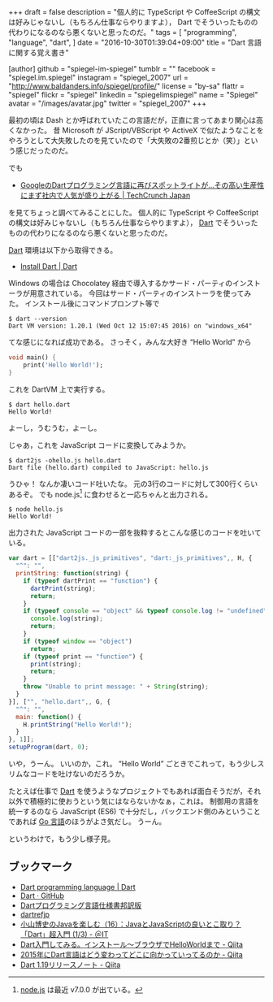 +++
draft = false
description = "個人的に TypeScript や CoffeeScript の構文は好みじゃないし（もちろん仕事ならやりますよ）， Dart でそういったものの代わりになるのなら悪くないと思ったのだ。"
tags = [
  "programming",
  "language",
  "dart",
]
date = "2016-10-30T01:39:04+09:00"
title = "Dart 言語に関する覚え書き"

[author]
  github = "spiegel-im-spiegel"
  tumblr = ""
  facebook = "spiegel.im.spiegel"
  instagram = "spiegel_2007"
  url = "http://www.baldanders.info/spiegel/profile/"
  license = "by-sa"
  flattr = "spiegel"
  flickr = "spiegel"
  linkedin = "spiegelimspiegel"
  name = "Spiegel"
  avatar = "/images/avatar.jpg"
  twitter = "spiegel_2007"
+++

最初の頃は Dash とか呼ばれていたこの言語だが，正直に言ってあまり関心は高くなかった。
昔 Microsoft が JScript/VBScript や ActiveX で似たようなことをやろうとして大失敗したのを見ていたので「大失敗の2番煎じとか（笑）」という感じだったのだ。

でも

- [GoogleのDartプログラミング言語に再びスポットライトが…その高い生産性にまず社内で人気が盛り上がる | TechCrunch Japan](http://jp.techcrunch.com/2016/10/26/20161026googles-dart-programming-language-returns-to-the-spotlight/)

を見てちょっと調べてみることにした。
個人的に TypeScript や CoffeeScript の構文は好みじゃないし（もちろん仕事ならやりますよ）， [Dart] でそういったものの代わりになるのなら悪くないと思ったのだ。

[Dart] 環境は以下から取得できる。

- [Install Dart | Dart](https://www.dartlang.org/install)

Windows の場合は Chocolatey 経由で導入するかサード・パーティのインストーラが用意されている。
今回はサード・パーティのインストーラを使ってみた。
インストール後にコマンドプロンプト等で

```text
$ dart --version
Dart VM version: 1.20.1 (Wed Oct 12 15:07:45 2016) on "windows_x64"
```

てな感じになれば成功である。
さっそく，みんな大好き “Hello World” から

```dart
void main() {
    print('Hello World!');
}
```

これを DartVM 上で実行する。

```text
$ dart hello.dart
Hello World!
```

よーし，うむうむ，よーし。

じゃあ，これを JavaScript コードに変換してみようか。

```text
$ dart2js -ohello.js hello.dart
Dart file (hello.dart) compiled to JavaScript: hello.js
```

うひゃ！ なんか凄いコード吐いたな。
元の3行のコードに対して300行くらいあるぞ。
でも node.js[^n] に食わせると一応ちゃんと出力される。

[^n]: [node.js](https://nodejs.org/) は最近 v7.0.0 が出ている。

```text
$ node hello.js
Hello World!
```

出力された JavaScript コードの一部を抜粋するとこんな感じのコードを吐いている。

```javascript
var dart = [["dart2js._js_primitives", "dart:_js_primitives",, H, {
  "^": "",
  printString: function(string) {
    if (typeof dartPrint == "function") {
      dartPrint(string);
      return;
    }
    if (typeof console == "object" && typeof console.log != "undefined") {
      console.log(string);
      return;
    }
    if (typeof window == "object")
      return;
    if (typeof print == "function") {
      print(string);
      return;
    }
    throw "Unable to print message: " + String(string);
  }
}], ["", "hello.dart",, G, {
  "^": "",
  main: function() {
    H.printString("Hello World!");
  }
}, 1]];
setupProgram(dart, 0);
```

いや，うーん。
いいのか，これ。
“Hello World” ごときでこれって，もう少しスリムなコードを吐けないのだろうか。

たとえば仕事で [Dart] を使うようなプロジェクトでもあれば面白そうだが，それ以外で積極的に使おうという気にはならないかなぁ，これは。
制御用の言語を統一するのなら JavaScript (ES6) で十分だし，バックエンド側のみということであれば [Go 言語]のほうがよさ気だし。
うーん。

というわけで，もう少し様子見。

## ブックマーク

- [Dart programming language | Dart](https://www.dartlang.org/)
- [Dart · GitHub](https://github.com/dart-lang)
- [Dartプログラミング言語仕様書邦訳版](http://www.cresc.co.jp/tech/java/Google_Dart/DartLanguageSpecification_about.html)
- [dartrefjp](https://sites.google.com/site/dartrefjp/)
- [小山博史のJavaを楽しむ（16）：JavaとJavaScriptの良いとこ取り？ 「Dart」超入門 (1/3) - ＠IT](http://www.atmarkit.co.jp/ait/articles/1208/29/news120.html)
- [Dart入門してみる。インストール～ブラウザでHelloWorldまで - Qiita](http://qiita.com/alucky0707/items/76aaf819a86eda7d6c4d)
- [2015年にDart言語はどう変わってどこに向かっていってるのか - Qiita](http://qiita.com/takyam/items/3dd2c1948f1fa7968a01)
- [Dart 1.19リリースノート - Qiita](http://qiita.com/sh4869/items/55d1ad5cd011113ed543)

[Dart]: https://www.dartlang.org/ "Dart programming language | Dart"
[Go 言語]: https://golang.org/ "The Go Programming Language"
